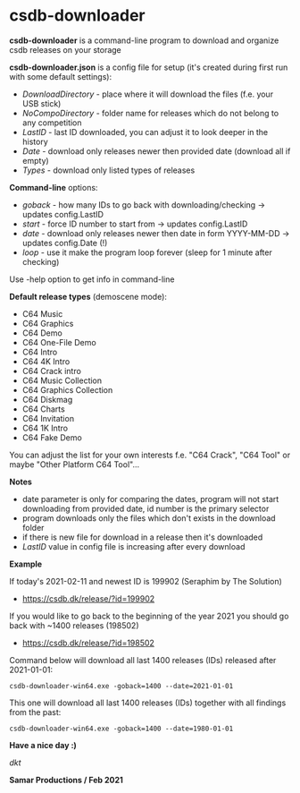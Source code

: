 # csdb-downloader

**csdb-downloader** is a command-line program to download and organize csdb releases on your storage

**csdb-downloader.json** is a config file for setup (it's created during first run with some default settings):
* *DownloadDirectory* - place where it will download the files (f.e. your USB stick)
* *NoCompoDirectory* - folder name for releases which do not belong to any competition
* *LastID* - last ID downloaded, you can adjust it to look deeper in the history
* *Date* - download only releases newer then provided date (download all if empty)
* *Types* - download only listed types of releases

**Command-line** options:
* *goback* - how many IDs to go back with downloading/checking -> updates config.LastID
* *start* - force ID number to start from -> updates config.LastID
* *date* - download only releases newer then date in form YYYY-MM-DD -> updates config.Date (!)
* *loop* - use it make the program loop forever (sleep for 1 minute after checking)

Use -help option to get info in command-line

**Default release types** (demoscene mode):
* C64 Music
* C64 Graphics
* C64 Demo
* C64 One-File Demo
* C64 Intro
* C64 4K Intro
* C64 Crack intro
* C64 Music Collection
* C64 Graphics Collection
* C64 Diskmag
* C64 Charts
* C64 Invitation
* C64 1K Intro 
* C64 Fake Demo

You can adjust the list for your own interests f.e. "C64 Crack", "C64 Tool" or maybe "Other Platform C64 Tool"...

**Notes**
* date parameter is only for comparing the dates, program will not start downloading from provided date, id number is the primary selector
* program downloads only the files which don't exists in the download folder
* if there is new file for download in a release then it's downloaded
* *LastID* value in config file is increasing after every download

**Example**

If today's 2021-02-11 and newest ID is 199902 (Seraphim by The Solution)
- https://csdb.dk/release/?id=199902

If you would like to go back to the beginning of the year 2021 you should go back with ~1400 releases (198502)
- https://csdb.dk/release/?id=198502

Command below will download all last 1400 releases (IDs) released after 2021-01-01:

```csdb-downloader-win64.exe -goback=1400 --date=2021-01-01```

This one will download all last 1400 releases (IDs) together with all findings from the past:

```csdb-downloader-win64.exe -goback=1400 --date=1980-01-01```

**Have a nice day :)**

*dkt*

__Samar Productions / Feb 2021__